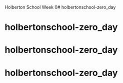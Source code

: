 Holberton School Week 0# holbertonschool-zero_day
# holbertonschool-zero_day
# holbertonschool-zero_day
# holbertonschool-zero_day

